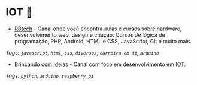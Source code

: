 
# IOT 🔌

- [RBtech](https://bit.ly/2Q1n0Ng) - Canal onde você encontra aulas e cursos sobre hardware, desenvolvimento web, design e criação. Cursos de lógica de programação, PHP, Android, HTML e CSS, JavaScript, Git e muito mais.

_Tags: `javascript`, `html`, `css`, `diversos`, `carreira em ti`, `arduino`_

- [Brincando com Ideias](https://bit.ly/2rVg1LT) - Canal com foco em desenvolvimento em IOT.

_Tags: `python`, `arduino`, `raspberry pi`_
